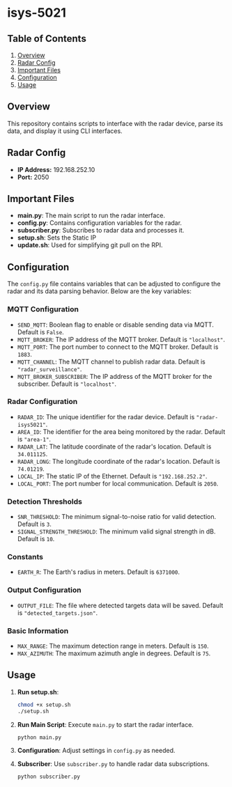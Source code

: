 # isys-5021

## Table of Contents

1. [Overview](#overview)
2. [Radar Config](#radar-config)
3. [Important Files](#important-files)
4. [Configuration](#configuration)
5. [Usage](#usage)

## Overview

This repository contains scripts to interface with the radar device, parse its data, and display it using CLI interfaces.

## Radar Config

- **IP Address:** 192.168.252.10
- **Port:** 2050

## Important Files

- **main.py**: The main script to run the radar interface.
- **config.py**: Contains configuration variables for the radar.
- **subscriber.py**: Subscribes to radar data and processes it.
- **setup.sh**: Sets the Static IP
- **update.sh**: Used for simplifying git pull on the RPI.

## Configuration

The `config.py` file contains variables that can be adjusted to configure the radar and its data parsing behavior. Below are the key variables:

### MQTT Configuration

- `SEND_MQTT`: Boolean flag to enable or disable sending data via MQTT. Default is `False`.
- `MQTT_BROKER`: The IP address of the MQTT broker. Default is `"localhost"`.
- `MQTT_PORT`: The port number to connect to the MQTT broker. Default is `1883`.
- `MQTT_CHANNEL`: The MQTT channel to publish radar data. Default is `"radar_surveillance"`.
- `MQTT_BROKER_SUBSCRIBER`: The IP address of the MQTT broker for the subscriber. Default is `"localhost"`.

### Radar Configuration

- `RADAR_ID`: The unique identifier for the radar device. Default is `"radar-isys5021"`.
- `AREA_ID`: The identifier for the area being monitored by the radar. Default is `"area-1"`.
- `RADAR_LAT`: The latitude coordinate of the radar's location. Default is `34.011125`.
- `RADAR_LONG`: The longitude coordinate of the radar's location. Default is `74.01219`.
- `LOCAL_IP`: The static IP of the Ethernet. Default is `"192.168.252.2"`.
- `LOCAL_PORT`: The port number for local communication. Default is `2050`.

### Detection Thresholds

- `SNR_THRESHOLD`: The minimum signal-to-noise ratio for valid detection. Default is `3`.
- `SIGNAL_STRENGTH_THRESHOLD`: The minimum valid signal strength in dB. Default is `10`.

### Constants

- `EARTH_R`: The Earth's radius in meters. Default is `6371000`.

### Output Configuration

- `OUTPUT_FILE`: The file where detected targets data will be saved. Default is `"detected_targets.json"`.

### Basic Information

- `MAX_RANGE`: The maximum detection range in meters. Default is `150`.
- `MAX_AZIMUTH`: The maximum azimuth angle in degrees. Default is `75`.

## Usage

1. **Run setup.sh**:

   ```sh
   chmod +x setup.sh
   ./setup.sh
   ```

2. **Run Main Script**: Execute `main.py` to start the radar interface.

   ```sh
   python main.py
   ```

3. **Configuration**: Adjust settings in `config.py` as needed.

4. **Subscriber**: Use `subscriber.py` to handle radar data subscriptions.
   ```sh
   python subscriber.py
   ```
